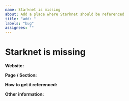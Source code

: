```yaml
---
name: Starknet is missing
about: Add a place where Starknet should be referenced
title: "add: "
labels: "bug"
assignees: ""
---
```


# Starknet is missing

**Website:**

<!-- Please specify the website. -->

**Page / Section:**

<!-- Please specify the page / section . -->

**How to get it referenced:**

<!-- Add information on how to get it referenced, if you know. -->

**Other information:**

<!-- List any other information that is relevant to your issue. Related issues, suggestions on how to fix, Stack Overflow links, forum links, etc. -->
